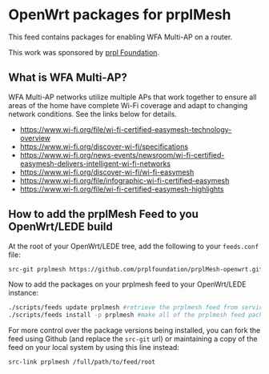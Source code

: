 # OpenWrt packages for prplMesh

This feed contains packages for enabling WFA Multi-AP on a router.

This work was sponsored by [prpl Foundation](https://prplfoundation.org/).


## What is WFA Multi-AP?

WFA Multi-AP networks utilize multiple APs that work together to ensure all areas of the home have complete Wi-Fi coverage and adapt to changing network conditions. See the links below for details.

- https://www.wi-fi.org/file/wi-fi-certified-easymesh-technology-overview
- https://www.wi-fi.org/discover-wi-fi/specifications
- https://www.wi-fi.org/news-events/newsroom/wi-fi-certified-easymesh-delivers-intelligent-wi-fi-networks
- https://www.wi-fi.org/discover-wi-fi/wi-fi-easymesh
- https://www.wi-fi.org/file/infographic-wi-fi-certified-easymesh
- https://www.wi-fi.org/file/wi-fi-certified-easymesh-highlights


## How to add the prplMesh Feed to you OpenWrt/LEDE build
At the root of your OpenWrt/LEDE tree, add the following to your `feeds.conf` file:
```sh
src-git prplmesh https://github.com/prplfoundation/prplMesh-openwrt.git
```
Now to add the packages on your prplmesh feed to your OpenWrt/LEDE instance:
```sh
./scripts/feeds update prplmesh #retrieve the prplmesh feed from service/update to latest
./scripts/feeds install -p prplmesh #make all of the prplmesh feed packages available to the build
```

For more control over the package versions being installed, you can fork the feed using Github (and replace the `src-git` url) or maintaining a copy of the feed on your local system by using this line instead:
```sh
src-link prplmesh /full/path/to/feed/root
```

